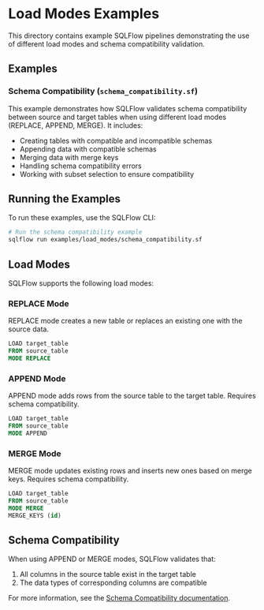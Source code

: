 # Load Modes Examples

This directory contains example SQLFlow pipelines demonstrating the use of different load modes and schema compatibility validation.

## Examples

### Schema Compatibility (`schema_compatibility.sf`)

This example demonstrates how SQLFlow validates schema compatibility between source and target tables when using different load modes (REPLACE, APPEND, MERGE). It includes:

- Creating tables with compatible and incompatible schemas
- Appending data with compatible schemas
- Merging data with merge keys
- Handling schema compatibility errors
- Working with subset selection to ensure compatibility

## Running the Examples

To run these examples, use the SQLFlow CLI:

```bash
# Run the schema compatibility example
sqlflow run examples/load_modes/schema_compatibility.sf
```

## Load Modes

SQLFlow supports the following load modes:

### REPLACE Mode

REPLACE mode creates a new table or replaces an existing one with the source data.

```sql
LOAD target_table
FROM source_table
MODE REPLACE
```

### APPEND Mode

APPEND mode adds rows from the source table to the target table. Requires schema compatibility.

```sql
LOAD target_table
FROM source_table
MODE APPEND
```

### MERGE Mode

MERGE mode updates existing rows and inserts new ones based on merge keys. Requires schema compatibility.

```sql
LOAD target_table
FROM source_table
MODE MERGE
MERGE_KEYS (id)
```

## Schema Compatibility

When using APPEND or MERGE modes, SQLFlow validates that:

1. All columns in the source table exist in the target table
2. The data types of corresponding columns are compatible

For more information, see the [Schema Compatibility documentation](../../docs/user/reference/schema_compatibility.md). 